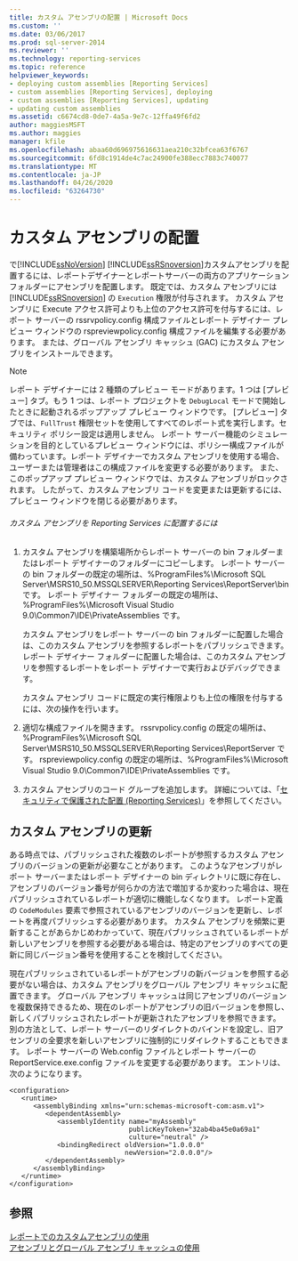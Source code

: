 ```yaml
---
title: カスタム アセンブリの配置 | Microsoft Docs
ms.custom: ''
ms.date: 03/06/2017
ms.prod: sql-server-2014
ms.reviewer: ''
ms.technology: reporting-services
ms.topic: reference
helpviewer_keywords:
- deploying custom assemblies [Reporting Services]
- custom assemblies [Reporting Services], deploying
- custom assemblies [Reporting Services], updating
- updating custom assemblies
ms.assetid: c6674cd8-0de7-4a5a-9e7c-12ffa49f6fd2
author: maggiesMSFT
ms.author: maggies
manager: kfile
ms.openlocfilehash: abaa60d696975616631aea210c32bfcea63f6767
ms.sourcegitcommit: 6fd8c1914de4c7ac24900fe388ecc7883c740077
ms.translationtype: MT
ms.contentlocale: ja-JP
ms.lasthandoff: 04/26/2020
ms.locfileid: "63264730"
---
```

# <a name="deploying-a-custom-assembly"></a>カスタム アセンブリの配置
  で[!INCLUDE[ssNoVersion](../../includes/ssnoversion-md.md)] [!INCLUDE[ssRSnoversion](../../includes/ssrsnoversion-md.md)]カスタムアセンブリを配置するには、レポートデザイナーとレポートサーバーの両方のアプリケーションフォルダーにアセンブリを配置します。 既定では、カスタム アセンブリには [!INCLUDE[ssRSnoversion](../../includes/ssrsnoversion-md.md)] の `Execution` 権限が付与されます。 カスタム アセンブリに Execute アクセス許可よりも上位のアクセス許可を付与するには、レポート サーバーの rssrvpolicy.config 構成ファイルとレポート デザイナー プレビュー ウィンドウの rspreviewpolicy.config 構成ファイルを編集する必要があります。 または、グローバル アセンブリ キャッシュ (GAC) にカスタム アセンブリをインストールできます。  
  
> [!NOTE]  
>  レポート デザイナーには 2 種類のプレビュー モードがあります。1 つは [プレビュー] タブ。もう 1 つは、レポート プロジェクトを `DebugLocal` モードで開始したときに起動されるポップアップ プレビュー ウィンドウです。 [プレビュー] タブでは、`FullTrust` 権限セットを使用してすべてのレポート式を実行します。セキュリティ ポリシー設定は適用しません。 レポート サーバー機能のシミュレーションを目的としているプレビュー ウィンドウには、ポリシー構成ファイルが備わっています。レポート デザイナーでカスタム アセンブリを使用する場合、ユーザーまたは管理者はこの構成ファイルを変更する必要があります。 また、このポップアップ プレビュー ウィンドウでは、カスタム アセンブリがロックされます。 したがって、カスタム アセンブリ コードを変更または更新するには、プレビュー ウィンドウを閉じる必要があります。  
  
###### <a name="to-deploy-a-custom-assembly-in-reporting-services"></a>カスタム アセンブリを Reporting Services に配置するには  
  
1.  カスタム アセンブリを構築場所からレポート サーバーの bin フォルダーまたはレポート デザイナーのフォルダーにコピーします。 レポート サーバーの bin フォルダーの既定の場所は、%ProgramFiles%\Microsoft SQL Server\MSRS10_50.MSSQLSERVER\Reporting Services\ReportServer\bin です。 レポート デザイナー フォルダーの既定の場所は、%ProgramFiles%\Microsoft Visual Studio 9.0\Common7\IDE\PrivateAssemblies です。  
  
     カスタム アセンブリをレポート サーバーの bin フォルダーに配置した場合は、このカスタム アセンブリを参照するレポートをパブリッシュできます。レポート デザイナー フォルダーに配置した場合は、このカスタム アセンブリを参照するレポートをレポート デザイナーで実行およびデバッグできます。  
  
     カスタム アセンブリ コードに既定の実行権限よりも上位の権限を付与するには、次の操作を行います。  
  
2.  適切な構成ファイルを開きます。 rssrvpolicy.config の既定の場所は、%ProgramFiles%\Microsoft SQL Server\MSRS10_50.MSSQLSERVER\Reporting Services\ReportServer です。 rspreviewpolicy.config の既定の場所は、%ProgramFiles%\Microsoft Visual Studio 9.0\Common7\IDE\PrivateAssemblies です。  
  
3.  カスタム アセンブリのコード グループを追加します。 詳細については、「[セキュリティで保護された配置 &#40;Reporting Services&#41;](../extensions/secure-development/secure-development-reporting-services.md)」を参照してください。  
  
## <a name="updating-custom-assemblies"></a>カスタム アセンブリの更新  
 ある時点では、パブリッシュされた複数のレポートが参照するカスタム アセンブリのバージョンの更新が必要なことがあります。 このようなアセンブリがレポート サーバーまたはレポート デザイナーの bin ディレクトリに既に存在し、アセンブリのバージョン番号が何らかの方法で増加するか変わった場合は、現在パブリッシュされているレポートが適切に機能しなくなります。 レポート定義の `CodeModules` 要素で参照されているアセンブリのバージョンを更新し、レポートを再度パブリッシュする必要があります。 カスタム アセンブリを頻繁に更新することがあらかじめわかっていて、現在パブリッシュされているレポートが新しいアセンブリを参照する必要がある場合は、特定のアセンブリのすべての更新に同じバージョン番号を使用することを検討してください。  
  
 現在パブリッシュされているレポートがアセンブリの新バージョンを参照する必要がない場合は、カスタム アセンブリをグローバル アセンブリ キャッシュに配置できます。 グローバル アセンブリ キャッシュは同じアセンブリのバージョンを複数保持できるため、現在のレポートがアセンブリの旧バージョンを参照し、新しくパブリッシュされたレポートが更新されたアセンブリを参照できます。 別の方法として、レポート サーバーのリダイレクトのバインドを設定し、旧アセンブリの全要求を新しいアセンブリに強制的にリダイレクトすることもできます。 レポート サーバーの Web.config ファイルとレポート サーバーの ReportService.exe.config ファイルを変更する必要があります。 エントリは、次のようになります。  
  
```  
<configuration>  
   <runtime>  
      <assemblyBinding xmlns="urn:schemas-microsoft-com:asm.v1">  
         <dependentAssembly>  
            <assemblyIdentity name="myAssembly"  
                              publicKeyToken="32ab4ba45e0a69a1"  
                              culture="neutral" />  
            <bindingRedirect oldVersion="1.0.0.0"  
                             newVersion="2.0.0.0"/>  
         </dependentAssembly>  
      </assemblyBinding>  
   </runtime>  
</configuration>  
```  
  
## <a name="see-also"></a>参照  
 [レポートでのカスタムアセンブリの使用](using-custom-assemblies-with-reports.md)   
 [アセンブリとグローバル アセンブリ キャッシュの使用](https://go.microsoft.com/fwlink/?LinkId=63912)  
  
  
